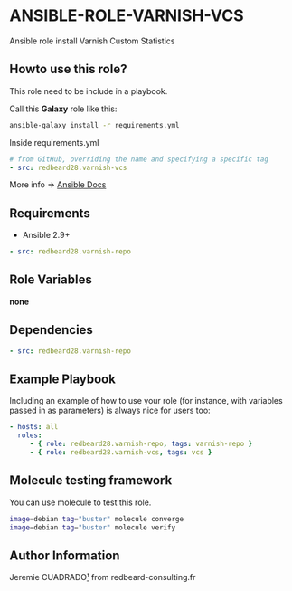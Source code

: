 ANSIBLE-ROLE-VARNISH-VCS
=====================

Ansible role install Varnish Custom Statistics


## Howto use this role?
This role need to be include in a playbook. 

Call this **Galaxy** role  like this:

````bash
ansible-galaxy install -r requirements.yml 
````

Inside requirements.yml
````yaml
# from GitHub, overriding the name and specifying a specific tag
- src: redbeard28.varnish-vcs
````

More info => [Ansible Docs](https://docs.ansible.com/ansible-container/roles/access.html)

## Requirements

 * Ansible 2.9+

```yaml
- src: redbeard28.varnish-repo
```

Role Variables
--------------

**none**

Dependencies
------------

```yaml
- src: redbeard28.varnish-repo
```

Example Playbook
----------------

Including an example of how to use your role (for instance, with variables passed in as parameters) is always nice for users too:
```yaml
- hosts: all
  roles:
     - { role: redbeard28.varnish-repo, tags: varnish-repo }
     - { role: redbeard28.varnish-vcs, tags: vcs }
```

Molecule testing framework
--------------------------

You can use molecule to test this role.
```bash
image=debian tag="buster" molecule converge 
image=debian tag="buster" molecule verify 
```

Author Information
------------------

Jeremie CUADRADO[¹](mailto:info@redbeard-consulting.fr) from redbeard-consulting.fr
